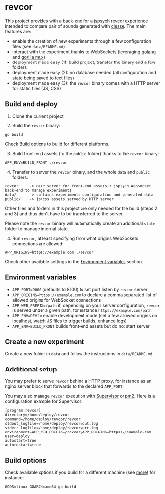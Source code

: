 # revcor

This project provides with a back-end for a [jspsych](https://www.jspsych.org/) revcor experience intended to compare pair of sounds generated with [clesse](https://github.com/creamlab/cleese). The main features are:

* enable the creation of new experiments through a few configuration files (see `data/README.md`)
* interact with the experiment thanks to WebSockets (leveraging [golang](https://golang.org/) and [gorilla mux](https://github.com/gorilla/mux))
* deployment made easy (1): build project, transfer the binary and a few folders
* deployment made easy (2): no database needed (all configuration and state being saved to text files)
* deployment made easy (3): the `revcor` binary comes with a HTTP server for static files (JS, CSS)

## Build and deploy

1. Clone the current project

2. Build the `revcor` binary:

```
go build
```

Check [Build options](#build-options) to build for different platforms.

3. Build front-end assets (to the `public` folder) thanks to the `revcor` binary:

```
APP_ENV=BUILD_FRONT ./revcor
```

4. Transfer to server the `revcor` binary, and the whole `data` and `public` folders:

```
revcor     -> HTTP server for front-end assets + jspsych WebSocket back-end to manage experiments 
data/      -> contains experiments configuration and generated data
public/    -> js/css assets served by HTTP server
```

Other files and folders in this project are only needed for the build (steps 2 and 3) and thus don't have to be transferred to the server.

Please note the `revcor` binary will automatically create an additional `state` folder to manage internal state.

4. Run `revcor`, at least specifying from what origins WebSockets connections are allowed:

```
APP_ORIGINS=https://example.com ./revcor
```

Check other available settings in the [Environment variables](#environment-variables) section.

## Environment variables

* `APP_PORT=9000` (defaults to 8100) to set port listen by `revcor` server
* `APP_ORIGINS=https://example.com` to declare a comma separated list of allowed origins for WebSocket connections
* `APP_WEB_PREFIX=/path` if, depending on your server configuration, `revcor` is served under a given path, for instance `https://example.com/path`
* `APP_ENV=DEV` to enable development mode (set a few allowed origins on localhost, watch JS files to trigger builds, enhance logs)
* `APP_ENV=BUILD_FRONT` builds front-end assets but do not start server

## Create a new experiment

Create a new folder in `data` and follow the instructions in `data/README.md`.

## Additional setup

You may prefer to serve `revcor` behind a HTTP proxy, for instance as an nginx server block that forwards to the declared `APP_PORT`.

You may also manage `revcor` execution with [Supervisor](http://supervisord.org/) or [pm2](https://pm2.keymetrics.io/docs/usage/quick-start/). Here is a configuration example for Supervisor:

```
[program:revcor]
directory=/home/deploy/revcor
command=/home/deploy/revcor/revcor
stdout_logfile=/home/deploy/revcor/out.log
stderr_logfile=/home/deploy/revcor/err.log
environment=APP_WEB_PREFIX=/revcor,APP_ORIGINS=https://example.com
user=deploy
autostart=true
autorestart=true
```

## Build options

Check available options if you build for a different machine (see [more](https://golang.org/doc/install/source#environment)) for instance:

```
GOOS=linux GOARCH=amd64 go build
```